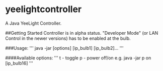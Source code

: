 # yeelightcontroller
A Java YeeLight Controller.

##Getting Started
Controller is in alpha status. "Developer Mode" (or LAN Control in the newer versions) has to be enabled at the bulb.

###Usage:
'''
java -jar [options] [ip_bulb1] [ip_bulb2]...
'''

####Available options:
'''
t - toggle
p - power	off/on e.g. java -jar p on [ip_bulb16]
'''
